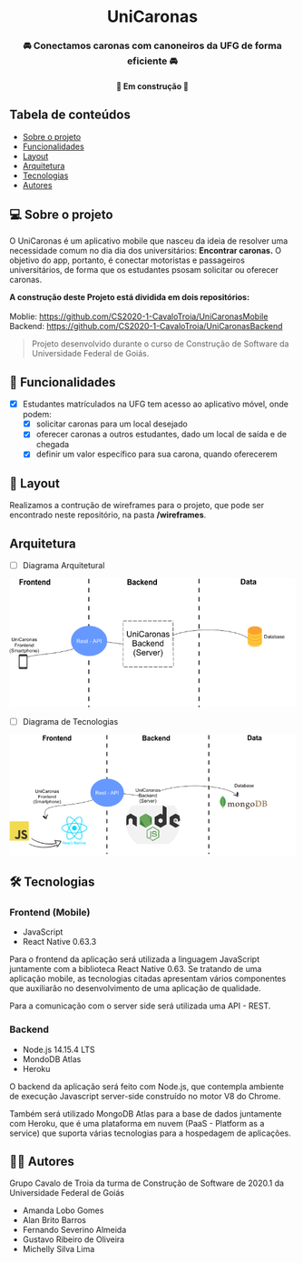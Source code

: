 <h1 align="center">UniCaronas
</h1>
<h3 align="center">
🚘 Conectamos caronas com canoneiros da UFG de forma eficiente 🚘
</h3>
<h4 align="center">
	🚧 Em construção 🚧
</h4>

## Tabela de conteúdos

 * [Sobre o projeto](#-sobre-o-projeto)
 * [Funcionalidades](#-funcionalidades)
 * [Layout](#-layout)
 * [Arquitetura](#arquitetura)
 * [Tecnologias](#-tecnologias)
 * [Autores](#-autores)

## 💻 Sobre o projeto

O UniCaronas é um aplicativo mobile que nasceu da ideia de resolver uma necessidade
comum no dia dia dos universitários: <strong>Encontrar caronas.</strong> O objetivo do app, portanto,
é conectar motoristas e passageiros universitários, de forma que os estudantes psosam solicitar ou oferecer caronas.

<strong>A construção deste Projeto está dividida em dois repositórios:</strong> </br>
</br>
Moblie: https://github.com/CS2020-1-CavaloTroia/UniCaronasMobile</br>
Backend: https://github.com/CS2020-1-CavaloTroia/UniCaronasBackend

>Projeto desenvolvido durante o curso de Construção de Software da Universidade Federal de Goiás.

## 📱 Funcionalidades

- [x] Estudantes matrículados na UFG tem acesso ao aplicativo móvel, onde podem:
	- [x] solicitar caronas para um local desejado
	- [x] oferecer caronas a outros estudantes, dado um local de saída e de chegada
	- [x] definir um valor específico para sua carona, quando oferecerem

## 🎨 Layout

Realizamos a contrução de wireframes para o projeto, que pode ser encontrado neste repositório, na pasta <strong>/wireframes</strong>.


## Arquitetura

- [ ] Diagrama Arquitetural
<img src="https://github.com/CS2020-1-CavaloTroia/UniCaronas/blob/master/readme_images/arquitetura_UniCaronas.png" width="800">

- [ ] Diagrama de Tecnologias

<img src="https://github.com/CS2020-1-CavaloTroia/UniCaronas/blob/master/readme_images/tecnologias_UniCaronas.png" width="800">

## 🛠 Tecnologias

### Frontend (Mobile)
- JavaScript
- React Native 0.63.3

Para o frontend da aplicação será utilizada a linguagem JavaScript juntamente com a biblioteca React Native 0.63. Se tratando de uma aplicação mobile,  as tecnologias citadas apresentam vários componentes que auxiliarão no desenvolvimento de uma aplicação de qualidade.

Para a comunicação com o server side será utilizada uma API - REST.

### Backend
- Node.js 14.15.4 LTS
- MondoDB Atlas
- Heroku

O backend da aplicação será feito com Node.js, que contempla ambiente de execução Javascript server-side construído no motor V8 do Chrome.

Também será  utilizado MongoDB Atlas para a base de dados juntamente com Heroku, que é uma plataforma em nuvem (PaaS - Platform as a service) que suporta várias tecnologias para a hospedagem de aplicações.

## 👨‍💻 Autores

Grupo Cavalo de Troia da turma de Construção de Software de 2020.1 da Universidade Federal de Goiás
* Amanda Lobo Gomes
* Alan Brito Barros
* Fernando Severino Almeida
* Gustavo Ribeiro de Oliveira
* Michelly Silva Lima
